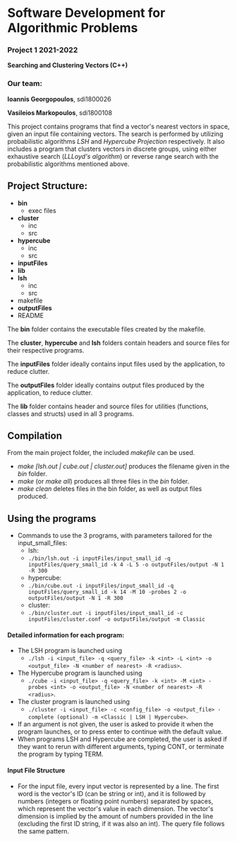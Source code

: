 # Software Development for Algorithmic Problems
### Project 1 2021-2022
**Searching and Clustering Vectors (C++)**

### Our team:
**Ioannis  Georgopoulos**, sdi1800026

**Vasileios Markopoulos**, sdi1800108

This project contains programs that find a vector's nearest vectors in space, given an input file containing vectors. The search is performed by utilizing probabilistic algorithms *LSH* and *Hypercube Projection* respectively. It also includes a program that clusters vectors in discrete groups, using either exhaustive search (*LLLoyd's algorithm*) or reverse range search with the probabilistic algorithms mentioned above.

## Project Structure:
- **bin**
  - exec files
- **cluster**
  - inc
  - src
- **hypercube**
  - inc
  - src
- **inputFiles**
- **lib**
- **lsh**
  - inc
  - src
- makefile
- **outputFiles**
- README

The **bin** folder contains the executable files created by the makefile.

The **cluster**, **hypercube** and **lsh** folders contain headers and source files for their respective programs.

The **inputFiles**  folder ideally contains input files used by the application, to reduce clutter.

The **outputFiles** folder ideally contains output files produced by the application, to reduce clutter.

The **lib** folder contains header and source files for utilities (functions, classes and structs) used in all 3 programs.

## Compilation
From the main project folder, the included *makefile* can be used.
- *make [lsh.out | cube.out | cluster.out]* produces the filename given in the *bin* folder.
- *make* (or *make all*) produces all three files in the *bin* folder.
- *make clean* deletes files in the bin folder, as well as output files produced.

## Using the programs
- Commands to use the 3 programs, with parameters tailored for the input_small_files:
  - lsh:
  - `./bin/lsh.out -i inputFiles/input_small_id -q inputFiles/query_small_id -k 4 -L 5 -o outputFiles/output -N 1 -R 300`
  - hypercube:
  - `./bin/cube.out -i inputFiles/input_small_id -q inputFiles/query_small_id -k 14 -M 10 -probes 2 -o outputFiles/output -N 1 -R 300`
  - cluster:
  - `./bin/cluster.out -i inputFiles/input_small_id -c inputFiles/cluster.conf -o outputFiles/output -m Classic`

#### Detailed information for each program:
- The LSH program is launched using
  - `./lsh -i <input_file> -q <query_file> -k <int> -L <int> -o <output_file> -N <number of nearest> -R <radius>`.
- The Hypercube program is launched using
  - `./cube -i <input_file> -q <query_file> -k <int> -M <int> -probes <int> -o <output_file> -N <number of nearest> -R <radius>`.
- The cluster program is launched using
  - `./cluster -i <input_file> -c <config_file> -o <output_file> -complete (optional) -m <Classic | LSH | Hypercube>`.
- If an argument is not given, the user is asked to provide it when the program launches, or to press enter to continue with the default value.
- When programs LSH and Hypercube are completed, the user is asked if they want to rerun with different arguments, typing CONT, or terminate the program by typing TERM.

#### Input File Structure
- For the input file, every input vector is represented by a line. The first word is the vector's ID (can be string or int), and it is followed by numbers (integers or floating point numbers) separated by spaces, which represent the vector's value in each dimension. The vector's dimension is implied by the amount of numbers provided in the line (excluding the first ID string, if it was also an int). The query file follows the same pattern.
